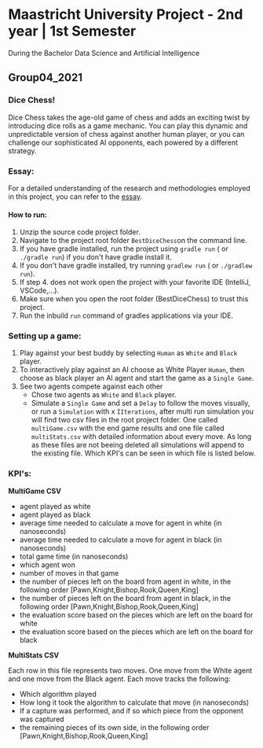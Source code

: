 # Maastricht University Project - 2nd year | 1st Semester
During the Bachelor Data Science and Artificial Intelligence

## Group04_2021

### Dice Chess!

Dice Chess takes the age-old game of chess and adds an exciting twist by introducing dice rolls as a game mechanic. You can play this dynamic and unpredictable version of chess against another human player, or you can challenge our sophisticated AI opponents, each powered by a different strategy.

### Essay:
For a detailed understanding of the research and methodologies employed in this project, you can refer to the [essay](https://drive.google.com/file/d/1AESOxEysk00gxioMHD3dP_pScGXvBtKM/view?usp=share_link).

#### How to run:

1. Unzip the source code project folder.
2. Navigate to the project root folder ``BestDiceChess``on the command line.
3. If you have gradle installed, run the project using ```gradle run``` ( or ```./gradle run```) if you don't have
   gradle install it.
4. If you don't have gradle installed, try running ``gradlew run`` ( or ```./gradlew run```).
5. If step 4. does not work open the project with your favorite IDE (IntelliJ, VSCode,...).
6. Make sure when you open the root folder (BestDiceChess) to trust this project.
7. Run the inbuild ```run``` command of gradles applications via your IDE.

### Setting up a game:

1. Play against your best buddy by selecting ```Human``` as ```White``` and ```Black``` player.
2. To interactively play against an AI choose as White Player ```Human```, then choose as black player an AI agent and
   start the game as a ```Single Game```.
3. See two agents compete against each other
    * Chose two agents as ```White``` and ```Black``` player.
    * Simulate a ```Single Game``` and set a ```Delay``` to follow the moves visually, or run a ```Simulation``` with
      x ```ÌIterations```, after multi run simulation you will find two csv files in the root project folder. One
      called ```multiGame.csv``` with the end game results and one file called ```multiStats.csv``` with detailed
      information about every move. As long as these files are not beeing deleted all simulations will append to the
      existing file. Which KPI's can be seen in which file is listed below.

### KPI's: 

**MultiGame CSV**
* agent played as white
* agent played as black
* average time needed to calculate a move for agent in white (in nanoseconds)
* average time needed to calculate a move for agent in black (in nanoseconds)
* total game time (in nanoseconds)
* which agent won
* number of moves in that game
* the number of pieces left on the board from agent in white, in the following order [Pawn,Knight,Bishop,Rook,Queen,King]
* the number of pieces left on the board from agent in black, in the following order [Pawn,Knight,Bishop,Rook,Queen,King]
* the evaluation score based on the pieces which are left on the board for white
* the evaluation score based on the pieces which are left on the board for black 

**MultiStats CSV**

Each row in this file represents two moves. One move from the White agent and one move from the Black agent. Each move tracks the following:
* Which algorithm played
* How long it took the algorithm to calculate that move (in nanoseconds)
* If a capture was performed, and if so which piece from the opponent was captured
* the remaining pieces of its own side, in the following order [Pawn,Knight,Bishop,Rook,Queen,King]
